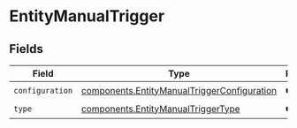 # EntityManualTrigger


## Fields

| Field                                                                                                  | Type                                                                                                   | Required                                                                                               | Description                                                                                            |
| ------------------------------------------------------------------------------------------------------ | ------------------------------------------------------------------------------------------------------ | ------------------------------------------------------------------------------------------------------ | ------------------------------------------------------------------------------------------------------ |
| `configuration`                                                                                        | [components.EntityManualTriggerConfiguration](../../models/shared/entitymanualtriggerconfiguration.md) | :heavy_check_mark:                                                                                     | N/A                                                                                                    |
| `type`                                                                                                 | [components.EntityManualTriggerType](../../models/shared/entitymanualtriggertype.md)                   | :heavy_check_mark:                                                                                     | N/A                                                                                                    |